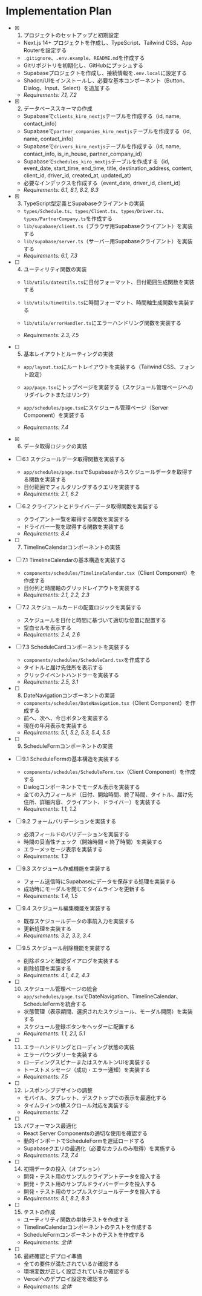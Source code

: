 # Implementation Plan

- [x] 1. プロジェクトのセットアップと初期設定






  - Next.js 14+ プロジェクトを作成し、TypeScript、Tailwind CSS、App Routerを設定する
  - `.gitignore`、`.env.example`、`README.md`を作成する
  - Gitリポジトリを初期化し、GitHubにプッシュする
  - Supabaseプロジェクトを作成し、接続情報を`.env.local`に設定する
  - Shadcn/UIをインストールし、必要な基本コンポーネント（Button、Dialog、Input、Select）を追加する
  - _Requirements: 7.1, 7.2_

- [x] 2. データベーススキーマの作成



  - Supabaseで`clients_kiro_nextjs`テーブルを作成する（id, name, contact_info）
  - Supabaseで`partner_companies_kiro_nextjs`テーブルを作成する（id, name, contact_info）
  - Supabaseで`drivers_kiro_nextjs`テーブルを作成する（id, name, contact_info, is_in_house, partner_company_id）
  - Supabaseで`schedules_kiro_nextjs`テーブルを作成する（id, event_date, start_time, end_time, title, destination_address, content, client_id, driver_id, created_at, updated_at）
  - 必要なインデックスを作成する（event_date, driver_id, client_id）
  - _Requirements: 6.1, 8.1, 8.2, 8.3_

- [x] 3. TypeScript型定義とSupabaseクライアントの実装



  - `types/Schedule.ts`、`types/Client.ts`、`types/Driver.ts`、`types/PartnerCompany.ts`を作成する
  - `lib/supabase/client.ts`（ブラウザ用Supabaseクライアント）を実装する
  - `lib/supabase/server.ts`（サーバー用Supabaseクライアント）を実装する
  - _Requirements: 6.1, 7.3_




- [ ] 4. ユーティリティ関数の実装
  - `lib/utils/dateUtils.ts`に日付フォーマット、日付範囲生成関数を実装する



  - `lib/utils/timeUtils.ts`に時間フォーマット、時間軸生成関数を実装する
  - `lib/utils/errorHandler.ts`にエラーハンドリング関数を実装する
  - _Requirements: 2.3, 7.5_






- [ ] 5. 基本レイアウトとルーティングの実装
  - `app/layout.tsx`にルートレイアウトを実装する（Tailwind CSS、フォント設定）


  - `app/page.tsx`にトップページを実装する（スケジュール管理ページへのリダイレクトまたはリンク）


  - `app/schedules/page.tsx`にスケジュール管理ページ（Server Component）を実装する


  - _Requirements: 7.4_

- [x] 6. データ取得ロジックの実装


- [ ] 6.1 スケジュールデータ取得関数を実装する
  - `app/schedules/page.tsx`でSupabaseからスケジュールデータを取得する関数を実装する
  - 日付範囲でフィルタリングするクエリを実装する
  - _Requirements: 2.1, 6.2_




- [ ] 6.2 クライアントとドライバーデータ取得関数を実装する
  - クライアント一覧を取得する関数を実装する
  - ドライバー一覧を取得する関数を実装する
  - _Requirements: 8.4_

- [ ] 7. TimelineCalendarコンポーネントの実装
- [ ] 7.1 TimelineCalendarの基本構造を実装する
  - `components/schedules/TimelineCalendar.tsx`（Client Component）を作成する
  - 日付列と時間軸のグリッドレイアウトを実装する
  - _Requirements: 2.1, 2.2, 2.3_

- [ ] 7.2 スケジュールカードの配置ロジックを実装する
  - スケジュールを日付と時間に基づいて適切な位置に配置する
  - 空白セルを表示する
  - _Requirements: 2.4, 2.6_

- [ ] 7.3 ScheduleCardコンポーネントを実装する
  - `components/schedules/ScheduleCard.tsx`を作成する
  - タイトルと届け先住所を表示する
  - クリックイベントハンドラーを実装する
  - _Requirements: 2.5, 3.1_

- [ ] 8. DateNavigationコンポーネントの実装
  - `components/schedules/DateNavigation.tsx`（Client Component）を作成する
  - 前へ、次へ、今日ボタンを実装する
  - 現在の年月表示を実装する
  - _Requirements: 5.1, 5.2, 5.3, 5.4, 5.5_

- [ ] 9. ScheduleFormコンポーネントの実装
- [ ] 9.1 ScheduleFormの基本構造を実装する
  - `components/schedules/ScheduleForm.tsx`（Client Component）を作成する
  - Dialogコンポーネントでモーダル表示を実装する
  - 全ての入力フィールド（日付、開始時間、終了時間、タイトル、届け先住所、詳細内容、クライアント、ドライバー）を実装する
  - _Requirements: 1.1, 1.2_

- [ ] 9.2 フォームバリデーションを実装する
  - 必須フィールドのバリデーションを実装する
  - 時間の妥当性チェック（開始時間 < 終了時間）を実装する
  - エラーメッセージ表示を実装する
  - _Requirements: 1.3_

- [ ] 9.3 スケジュール作成機能を実装する
  - フォーム送信時にSupabaseにデータを保存する処理を実装する
  - 成功時にモーダルを閉じてタイムラインを更新する
  - _Requirements: 1.4, 1.5_

- [ ] 9.4 スケジュール編集機能を実装する
  - 既存スケジュールデータの事前入力を実装する
  - 更新処理を実装する
  - _Requirements: 3.2, 3.3, 3.4_

- [ ] 9.5 スケジュール削除機能を実装する
  - 削除ボタンと確認ダイアログを実装する
  - 削除処理を実装する
  - _Requirements: 4.1, 4.2, 4.3_

- [ ] 10. スケジュール管理ページの統合
  - `app/schedules/page.tsx`でDateNavigation、TimelineCalendar、ScheduleFormを統合する
  - 状態管理（表示期間、選択されたスケジュール、モーダル開閉）を実装する
  - スケジュール登録ボタンをヘッダーに配置する
  - _Requirements: 1.1, 2.1, 5.1_

- [ ] 11. エラーハンドリングとローディング状態の実装
  - エラーバウンダリーを実装する
  - ローディングスピナーまたはスケルトンUIを実装する
  - トーストメッセージ（成功・エラー通知）を実装する
  - _Requirements: 7.5_

- [ ] 12. レスポンシブデザインの調整
  - モバイル、タブレット、デスクトップでの表示を最適化する
  - タイムラインの横スクロール対応を実装する
  - _Requirements: 7.2_

- [ ] 13. パフォーマンス最適化
  - React Server Componentsの適切な使用を確認する
  - 動的インポートでScheduleFormを遅延ロードする
  - Supabaseクエリの最適化（必要なカラムのみ取得）を実施する
  - _Requirements: 7.3, 7.4_

- [ ] 14. 初期データの投入（オプション）
  - 開発・テスト用のサンプルクライアントデータを投入する
  - 開発・テスト用のサンプルドライバーデータを投入する
  - 開発・テスト用のサンプルスケジュールデータを投入する
  - _Requirements: 8.1, 8.2, 8.3_

- [ ] 15. テストの作成
  - ユーティリティ関数の単体テストを作成する
  - TimelineCalendarコンポーネントのテストを作成する
  - ScheduleFormコンポーネントのテストを作成する
  - _Requirements: 全体_

- [ ] 16. 最終確認とデプロイ準備
  - 全ての要件が満たされているか確認する
  - 環境変数が正しく設定されているか確認する
  - Vercelへのデプロイ設定を確認する
  - _Requirements: 全体_
